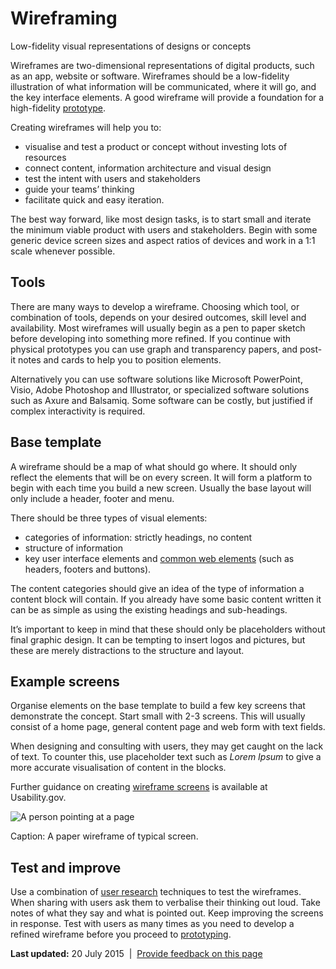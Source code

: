 Wireframing
===========

Low-fidelity visual representations of designs or concepts

Wireframes are two-dimensional representations of digital products, such as an app, website or software. Wireframes should be a low-fidelity illustration of what information will be communicated, where it will go, and the key interface elements. A good wireframe will provide a foundation for a high-fidelity [prototype](../../node/prototyping.md).

Creating wireframes will help you to:

-   visualise and test a product or concept without investing lots of resources
-   connect content, information architecture and visual design
-   test the intent with users and stakeholders
-   guide your teams’ thinking
-   facilitate quick and easy iteration.

The best way forward, like most design tasks, is to start small and iterate the minimum viable product with users and stakeholders. Begin with some generic device screen sizes and aspect ratios of devices and work in a 1:1 scale whenever possible.

Tools
-----

There are many ways to develop a wireframe. Choosing which tool, or combination of tools, depends on your desired outcomes, skill level and availability. Most wireframes will usually begin as a pen to paper sketch before developing into something more refined. If you continue with physical prototypes you can use graph and transparency papers, and post-it notes and cards to help you to position elements.        

Alternatively you can use software solutions like Microsoft PowerPoint, Visio, Adobe Photoshop and Illustrator, or specialized software solutions such as Axure and Balsamiq. Some software can be costly, but justified if complex interactivity is required.

Base template
-------------

A wireframe should be a map of what should go where. It should only reflect the elements that will be on every screen. It will form a platform to begin with each time you build a new screen. Usually the base layout will only include a header, footer and menu.

There should be three types of visual elements:

-   categories of information: strictly headings, no content
-   structure of information
-   key user interface elements and [common web elements](../../node/common_website_elements.md) (such as headers, footers and buttons).

The content categories should give an idea of the type of information a content block will contain. If you already have some basic content written it can be as simple as using the existing headings and sub-headings.

It’s important to keep in mind that these should only be placeholders without final graphic design. It can be tempting to insert logos and pictures, but these are merely distractions to the structure and layout.

Example screens
---------------

Organise elements on the base template to build a few key screens that demonstrate the concept. Start small with 2-3 screens. This will usually consist of a home page, general content page and web form with text fields.

When designing and consulting with users, they may get caught on the lack of text. To counter this, use placeholder text such as *Lorem Ipsum* to give a more accurate visualisation of content in the blocks.

Further guidance on creating [wireframe screens](http://www.usability.gov/how-to-and-tools/methods/wireframing.md) is available at Usability.gov.

![A person pointing at a page](../../sites/g/files/net261/f/styles/large/public/wireframing.jpg%3Fitok=hU1qCktW)

Caption: A paper wireframe of typical screen.

Test and improve
----------------

Use a combination of [user research](../../node/user_research.md) techniques to test the wireframes. When sharing with users ask them to verbalise their thinking out loud. Take notes of what they say and what is pointed out. Keep improving the screens in response. Test with users as many times as you need to develop a refined wireframe before you proceed to [prototyping](../../node/prototyping.md).

**Last updated:** 20 July 2015  |  [Provide feedback on this page](../../feedback%3Furl_from=Userresearch-wireframing.md)

